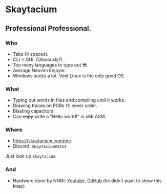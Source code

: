 # Skaytacium

## Professional Professional.

### Who

- Tabs (4 spaces).
- CLI > GUI. (Obviously?)
- Too many languages to type out :sunglasses:.
- Average Neovim Enjoyer.
- Windows sucks a lot. Void Linux is the only good OS.

### What

- Typing out words in files and compiling until it works.
- Drawing traces on PCBs I'll never order.
- Blasting capacitors.
- Can ~~copy~~ write a "Hello world!" in x86 ASM.

### Where

- https://skaytacium.com/me.
- Discord: `Skaytacium#2254`.

Just look up `Skaytacium`.

### And

- Hardware done by NNNI: [Youtube](https://www.youtube.com/NNNILabs), [GitHub](https://github.com/NNNIIndia) (he didn't want to show this lmao)
